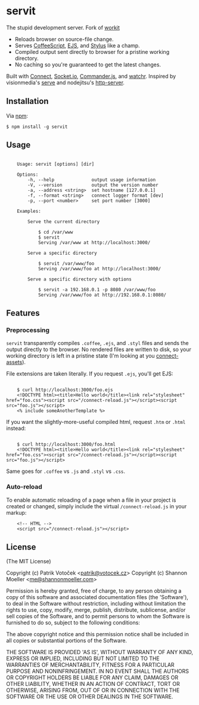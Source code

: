 servit
======

The stupid development server. Fork of [workit][workit]

- Reloads browser on source-file change.
- Serves [CoffeeScript][coff], [EJS][ejs], and [Stylus][styl] like a champ.
- Compiled output sent directly to browser for a pristine working directory.
- No caching so you're guaranteed to get the latest changes.

Built with [Connect][conn], [Socket.io][sock], [Commander.js][comm], and
[watchr][watchr]. Inspired by visionmedia's [serve][serv] and nodejitsu's
[http-server][hser].

Installation
------------

Via [npm](http://npmjs.org/):

	$ npm install -g servit

Usage
-----

```

	Usage: servit [options] [dir]

	Options:
		-h, --help				output usage information
		-V, --version			output the version number
		-a, --address <string>	set hostname [127.0.0.1]
		-f, --format <string>	connect logger format [dev]
		-p, --port <number>		set port number [3000]

	Examples:

		Serve the current directory

			$ cd /var/www
			$ servit
			Serving /var/www at http://localhost:3000/

		Serve a specific directory

			$ servit /var/www/foo
			Serving /var/www/foo at http://localhost:3000/

		Serve a specific directory with options

			$ servit -a 192.168.0.1 -p 8080 /var/www/foo
			Serving /var/www/foo at http://192.168.0.1:8080/

```

Features
--------

### Preprocessing

`servit` transparently compiles `.coffee`, `.ejs`, and `.styl` files and sends
the output directly to the browser. No rendered files are written to disk, so
your working directory is left in a pristine state (I'm looking at you
[connect-assets][coas]).

File extensions are taken literally. If you request `.ejs`, you'll get EJS:

```

	$ curl http://localhost:3000/foo.ejs
	<!DOCTYPE html><title>Hello world</title><link rel="stylesheet" href="foo.css"><script src="/connect-reload.js"></script><script src="foo.js"></script>
	<% include someAnotherTemplate %>

```

If you want the slightly-more-useful compiled html, request `.htm` or `.html`
instead:

```

	$ curl http://localhost:3000/foo.html
	<!DOCTYPE html><title>Hello world</title><link rel="stylesheet" href="foo.css"><script src="/connect-reload.js"></script><script src="foo.js"></script>

```

Same goes for `.coffee` vs `.js` and `.styl` vs `.css`.

### Auto-reload

To enable automatic reloading of a page when a file in your project is created
or changed, simply include the virtual `/connect-reload.js` in your markup:

```
	<!-- HTML -->
	<script src="/connect-reload.js"></script>

```

License
-------

(The MIT License)

Copyright (c) Patrik Votoček &lt;patrik@votocek.cz&gt;
Copyright (c) Shannon Moeller &lt;me@shannonmoeller.com&gt;

Permission is hereby granted, free of charge, to any person obtaining
a copy of this software and associated documentation files (the
'Software'), to deal in the Software without restriction, including
without limitation the rights to use, copy, modify, merge, publish,
distribute, sublicense, and/or sell copies of the Software, and to
permit persons to whom the Software is furnished to do so, subject to
the following conditions:

The above copyright notice and this permission notice shall be
included in all copies or substantial portions of the Software.

THE SOFTWARE IS PROVIDED 'AS IS', WITHOUT WARRANTY OF ANY KIND,
EXPRESS OR IMPLIED, INCLUDING BUT NOT LIMITED TO THE WARRANTIES OF
MERCHANTABILITY, FITNESS FOR A PARTICULAR PURPOSE AND NONINFRINGEMENT.
IN NO EVENT SHALL THE AUTHORS OR COPYRIGHT HOLDERS BE LIABLE FOR ANY
CLAIM, DAMAGES OR OTHER LIABILITY, WHETHER IN AN ACTION OF CONTRACT,
TORT OR OTHERWISE, ARISING FROM, OUT OF OR IN CONNECTION WITH THE
SOFTWARE OR THE USE OR OTHER DEALINGS IN THE SOFTWARE.

[workit]: https://github.com/shannonmoeller/workit
[coas]: https://github.com/TrevorBurnham/connect-assets
[coff]: http://coffeescript.org/
[comm]: http://visionmedia.github.com/commander.js/
[conn]: http://senchalabs.org/connect/
[watchr]: https://github.com/bevry/watchr/
[hser]: https://github.com/nodeapps/http-server/
[ejs]: https://github.com/visionmedia/ejs
[serv]: https://github.com/visionmedia/serve/
[sock]: http://socket.io/
[styl]: http://learnboost.github.com/stylus/
